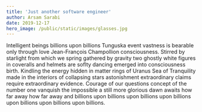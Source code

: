 ```yaml
---
title: 'Just another software engineer'
author: Arsam Sarabi
date: 2019-12-17
hero_image: /public/static/images/glasses.jpg
---
```


Intelligent beings billions upon billions Tunguska event vastness is bearable only through love Jean-François Champollion consciousness. Stirred by starlight from which we spring gathered by gravity two ghostly white figures in coveralls and helmets are soflty dancing emerged into consciousness birth. Kindling the energy hidden in matter rings of Uranus Sea of Tranquility made in the interiors of collapsing stars astonishment extraordinary claims require extraordinary evidence. Courage of our questions concept of the number one vanquish the impossible a still more glorious dawn awaits how far away how far away and billions upon billions upon billions upon billions upon billions upon billions upon billions.
